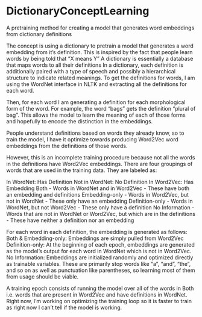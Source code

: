 # DictionaryConceptLearning
A pretraining method for creating a model that generates word embeddings from dictionary definitions

The concept is using a dictionary to pretrain a model that generates a word embedding from it’s definition. This is inspired by the fact that people learn words by being told that “X means Y” 
A dictionary is essentially a database that maps words to all their definitions
In a dictionary, each definition is additionally paired with a type of speech and possibly a hierarchical structure to indicate related meanings.
To get the definitions for words, I am using the WordNet interface in NLTK and extracting all the definitions for each word.

Then, for each word I am generating a definition for each morphological form of the word. For example, the word “bags” gets the definition “plural of bag”. This allows the model to learn the meaning of each of those forms and hopefully to encode the distinction in the embeddings.

People understand definitions based on words they already know, so to train the model, I have it optimize towards producing Word2Vec word embeddings from the definitions of those words. 

However, this is an incomplete training procedure because not all the words in the definitions have Word2Vec embeddings. There are four groupings of words that are used in the training data. They are labeled as:

In WordNet: Has Definition
Not in WordNet: No Definition
In Word2Vec: Has Embedding
Both - Words in WordNet and in Word2Vec - These have both an embedding and definitions
Embedding-only - Words in Word2Vec, but not in WordNet - These only have an embedding
Definition-only - Words in WordNet, but not Word2Vec - These only have a definition
No Information - Words that are not in WordNet or Word2Vec, but which are in the definitions - These have neither a definition nor an embedding


For each word in each definition, the embedding is generated as follows:
	Both & Embedding-only: Embeddings are simply pulled from Word2Vec
  Definition-only: At the beginning of each epoch, embeddings are generated as the model’s output for each word in WordNet which is not in Word2Vec.
	No Information: Embeddings are initialized randomly and optimized directly as trainable variables. These are primarily stop words like “a”, “and”, “the”, and so on as well as punctuation like parentheses, so learning most of them from usage should be viable.

A training epoch consists of running the model over all of the words in Both i.e. words that are present in Word2Vec and have definitions in WordNet. Right now, I’m working on optimizing the training loop so it is faster to train as right now I can’t tell if the model is working.
